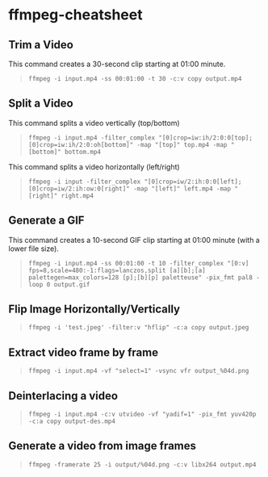 # ffmpeg-cheatsheet

## Trim a Video
This command creates a 30-second clip starting at 01:00 minute.
> `ffmpeg -i input.mp4 -ss 00:01:00 -t 30 -c:v copy output.mp4`

## Split a Video
This command splits a video vertically (top/bottom)
> `ffmpeg -i input.mp4 -filter_complex "[0]crop=iw:ih/2:0:0[top];[0]crop=iw:ih/2:0:oh[bottom]" -map "[top]" top.mp4 -map "[bottom]" bottom.mp4`

This command splits a video horizontally (left/right)
> `ffmpeg -i input -filter_complex "[0]crop=iw/2:ih:0:0[left];[0]crop=iw/2:ih:ow:0[right]" -map "[left]" left.mp4 -map "[right]" right.mp4`

## Generate a GIF
This command creates a 10-second GIF clip starting at 01:00 minute (with a lower file size).
> `ffmpeg -i input.mp4 -ss 00:01:00 -t 10 -filter_complex "[0:v] fps=8,scale=480:-1:flags=lanczos,split [a][b];[a] palettegen=max_colors=128 [p];[b][p] paletteuse" -pix_fmt pal8 -loop 0 output.gif`

## Flip Image Horizontally/Vertically
> `ffmpeg -i 'test.jpeg' -filter:v "hflip" -c:a copy output.jpeg`

## Extract video frame by frame
> `ffmpeg -i input.mp4 -vf "select=1" -vsync vfr output_%04d.png`

## Deinterlacing a video
> `ffmpeg -i input.mp4 -c:v utvideo -vf "yadif=1" -pix_fmt yuv420p -c:a copy output-des.mp4`

## Generate a video from image frames
> `ffmpeg -framerate 25 -i output/%04d.png -c:v libx264 output.mp4`
